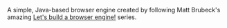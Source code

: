 A simple, Java-based browser engine created by following Matt Brubeck's amazing [Let's build a browser engine!](http://limpet.net/mbrubeck/2014/08/08/toy-layout-engine-1.html) series.
